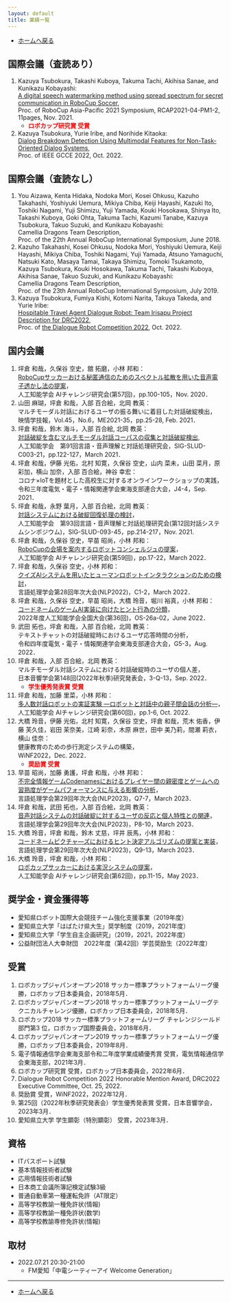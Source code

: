 ```yaml
---
layout: default
title: 業績一覧
---
```

- [ホームへ戻る](../)

## 国際会議（査読あり）
1. Kazuya Tsubokura, Takashi Kuboya, Takuma Tachi, Akihisa Sanae, and Kunikazu Kobayashi:
<br>[A digital speech watermarking method using spread spectrum for secret communication in RoboCup Soccer](https://www.osaka-kyoiku.ac.jp/~challeng/RCAP2021/symposium_overview.html),
<br>Proc. of RoboCup Asia-Pacific 2021 Symposium, RCAP2021-04-PM1-2, 11pages, Nov. 2021.
   - __<span style="color: red; ">ロボカップ研究賞 受賞</span>__
1. Kazuya Tsubokura, Yurie Iribe, and Norihide Kitaoka:
<br>[Dialog Breakdown Detection Using Multimodal Features for Non-Task-Oriented Dialog Systems](https://ieeexplore.ieee.org/document/10014052),
<br>Proc. of IEEE GCCE 2022, Oct. 2022.

## 国際会議（査読なし）
1. You Aizawa, Kenta Hidaka, Nodoka Mori, Kosei Ohkusu, Kazuho Takahashi, Yoshiyuki Uemura, Mikiya Chiba, Keiji Hayashi, Kazuki Ito, Toshiki Nagami, Yuji Shimizu, Yuji Yamada, Kouki Hosokawa, Shinya Ito, Takashi Kuboya, Goki Ohta, Takuma Tachi, Kazumi Tanabe, Kazuya Tsubokura, Takuo Suzuki, and Kunikazu Kobayashi:
<br>Camellia Dragons Team Description,
<br>Proc. of the 22th Annual RoboCup International Symposium, June 2018.
1. Kazuho Takahashi, Kosei Ohkusu, Nodoka Mori, Yoshiyuki Uemura, Keiji Hayashi, Mikiya Chiba, Toshiki Nagami, Yuji Yamada, Atsuno Yamaguchi, Natsuki Kato, Masaya Tamai, Takaya Shimizu, Tomoki Tsukamoto, Kazuya Tsubokura, Kouki Hosokawa, Takuma Tachi, Takashi Kuboya, Akihisa Sanae, Takuo Suzuki, and Kunikazu Kobayashi:
<br>Camellia Dragons Team Description,
<br>Proc. of the 23th Annual RoboCup International Symposium, July 2019.
1. Kazuya Tsubokura, Fumiya Kishi, Kotomi Narita, Takuya Takeda, and Yurie Iribe:
<br>[Hospitable Travel Agent Dialogue Robot: Team Irisapu Project Description for DRC2022](https://arxiv.org/abs/2210.09790),
<br>Proc. of [the Dialogue Robot Competition 2022](https://sites.google.com/view/drc2022-jp), Oct. 2022.

## 国内会議
1. 坪倉 和哉，久保谷 空史，舘 拓磨，小林 邦和：<br>[RoboCupサッカーおける秘匿通信のためのスペクトル拡散を用いた音声電子透かし法の提案](http://www.osaka-kyoiku.ac.jp/~challeng/SIG-Challenge-057/)，<br>人工知能学会 AIチャレンジ研究会(第57回)，pp.100-105，Nov. 2020．
1. 山田 麻瑚，坪倉 和哉，入部 百合絵，北岡 教英：<br>マルチモーダル対話におけるユーザの振る舞いに着目した対話破綻検出，<br>映情学技報，Vol.45，No.6，ME2021-35，pp.25-28, Feb. 2021．
1. 坪倉 和哉，鈴木 海斗，入部 百合絵, 北岡 教英：<br>[対話破綻を含むマルチモーダル対話コーパスの収集と対話破綻検出](https://jsai.ixsq.nii.ac.jp/ej/index.php?active_action=repository_view_main_item_detail&page_id=13&block_id=23&item_id=10997&item_no=1), <br>人工知能学会　第91回言語・音声理解と対話処理研究会，SIG-SLUD-C003-21，pp.122-127，March 2021．
1. 坪倉 和哉，伊藤 光佑，北村 知寛，久保谷 空史，山内 菜未，山田 菜月，原 彩加，横山 加奈，入部 百合絵，神谷 幸宏：<br>コロナ×IoTを題材とした高校生に対するオンラインワークショップの実践，<br>令和三年度電気・電子・情報関連学会東海支部連合大会，J4-4，Sep. 2021．
1. 坪倉 和哉，永野 葉月，入部 百合絵，北岡 教英：<br>[対話システムにおける破綻回復処理の検討](https://www.jstage.jst.go.jp/article/jsaislud/93/0/93_214/_article/-char/ja/)， <br>人工知能学会　第93回言語・音声理解と対話処理研究会(第12回対話システムシンポジウム)，SIG-SLUD-093-45，pp.214-217，Nov. 2021.
1. 坪倉 和哉，久保谷 空史，早苗 昭尚，小林 邦和：<br>[RoboCupの会場を案内するロボットコンシェルジュの提案](https://www.osaka-kyoiku.ac.jp/~challeng/SIG-Challenge-059/)，<br>人工知能学会 AIチャレンジ研究会(第59回)，pp.17-22，March 2022．
1. 坪倉 和哉，久保谷 空史，小林 邦和：<br>[クイズAIシステムを用いたヒューマンロボットインタラクションのための検討](https://www.anlp.jp/proceedings/annual_meeting/2022/pdf_dir/C1-2.pdf)，<br>言語処理学会第28回年次大会(NLP2022)，C1-2，March 2022．
1. 坪倉 和哉，久保谷 空史，早苗 昭尚，大橋 玲音，堀川 裕真，小林 邦和：<br>[コードネームのゲームAI実装に向けたヒント行為の分類](https://www.jstage.jst.go.jp/article/pjsai/JSAI2022/0/JSAI2022_4I1OS26a02/_article/-char/ja/)，<br>2022年度人工知能学会全国大会(第36回)，OS-26a-02，June 2022．
1. 武田 拓也，坪倉 和哉，入部 百合絵，北岡 教英：<br>テキストチャットの対話破綻時におけるユーザ応答時間の分析，<br>令和四年度電気・電子・情報関連学会東海支部連合大会，G5-3，Aug. 2022．
1. 坪倉 和哉，入部 百合絵，北岡 教英：<br>マルチモーダル対話システムにおける対話破綻時のユーザの個人差，<br>日本音響学会第148回(2022年秋季)研究発表会，3-Q-13，Sep. 2022．
    - __<span style="color: red; ">学生優秀発表賞 受賞</span>__
1. 坪倉 和哉，加藤 里菜，小林 邦和：<br>[多人数対話ロボットの実証実験 ―ロボットと対話中の親子間会話の分析―](https://www.osaka-kyoiku.ac.jp/~challeng/SIG-Challenge-060/)，<br>人工知能学会 AIチャレンジ研究会(第60回)，pp.1-6, Oct. 2022.
1. 大橋 玲音，伊藤 光佑，北村 知寛，久保谷 空史，坪倉 和哉，荒木 佑香，伊藤 芙久佳，岩田 茉奈美，江崎 彩奈，木原 麻世，田中 美乃莉，間瀬 莉衣，横山 佳奈：<br>健康教育のための歩行測定システムの構築，<br>WiNF2022，Dec. 2022．
    - __<span style="color: red; ">奨励賞 受賞</span>__
1. 早苗 昭尚，加藤 勇護，坪倉 和哉，小林 邦和：<br>[不完全情報ゲームCodenamesにおけるプレイヤー間の親密度とゲームへの習熟度がゲームパフォーマンスに与える影響の分析](https://www.anlp.jp/proceedings/annual_meeting/2023/pdf_dir/Q7-7.pdf)，<br>言語処理学会第29回年次大会(NLP2023)，Q7-7，March 2023．
1. 坪倉 和哉，武田 拓也，入部 百合絵，北岡 教英：<br>[音声対話システムの対話破綻に対するユーザの反応と個人特性との関連](https://www.anlp.jp/proceedings/annual_meeting/2023/pdf_dir/P8-10.pdf)，<br>言語処理学会第29回年次大会(NLP2023)，P8-10，March 2023．
1. 大橋 玲音，坪倉 和哉，鈴木 丈慈，坪井 辰馬，小林 邦和：<br>[コードネームピクチャ―ズにおけるヒント決定アルゴリズムの提案と実装](anlp.jp/proceedings/annual_meeting/2023/pdf_dir/Q9-13.pdf)，<br>言語処理学会第29回年次大会(NLP2023)，Q9-13，March 2023．
1. 大橋 玲音，坪倉 和哉，小林 邦和：<br>[ロボカップサッカーにおける実況システムの提案](https://www.osaka-kyoiku.ac.jp/~challeng/SIG-Challenge-062/)，<br>人工知能学会 AIチャレンジ研究会(第62回)，pp.11-15，May 2023．

## 奨学金・資金獲得等
- 愛知県ロボット国際大会競技チーム強化支援事業（2019年度）
- 愛知県立大学「はばたけ県大生」奨学制度（2019，2021年度）
- 愛知県立大学「学生自主企画研究」（2019，2021，2022年度）
- 公益財団法人大幸財団　2022年度（第42回）学芸奨励生（2022年度）

## 受賞
1. ロボカップジャパンオープン2018 サッカー標準プラットフォームリーグ優勝，ロボカップ日本委員会，2018年5月．
1. ロボカップジャパンオープン2018 サッカー標準プラットフォームリーグテクニカルチャレンジ優勝，ロボカップ日本委員会，2018年5月．
1. ロボカップ2018 サッカー標準プラットフォームリーグ チャレンジシールド部門第3 位，ロボカップ国際委員会，2018年6月．
1. ロボカップジャパンオープン2019 サッカー標準プラットフォームリーグ優勝，ロボカップ日本委員会，2019年8月．
1. 電子情報通信学会東海支部令和二年度学業成績優秀賞 受賞，電気情報通信学会東海支部，2021年3月．
1. ロボカップ研究賞 受賞，ロボカップ日本委員会，2022年6月．
1. Dialogue Robot Competition 2022 Honorable Mention Award, DRC2022 Executive Committee, Oct. 25, 2022.
1. 奨励賞 受賞，WiNF2022，2022年12月．
1. 第25回（2022年秋季研究発表会）学生優秀発表賞 受賞，日本音響学会，2023年3月．
1. 愛知県立大学 学生顕彰（特別顕彰） 受賞，2023年3月．

## 資格
- ITパスポート試験
- 基本情報技術者試験
- 応用情報技術者試験
- 日本商工会議所簿記検定試験3級
- 普通自動車第一種運転免許（AT限定）
- 高等学校教諭一種免許状(情報)
- 高等学校教諭一種免許状(数学)
- 高等学校教諭専修免許状(情報)

## 取材
- 2022.07.21 20:30-21:00
  - FM愛知「中電シーティーアイ Welcome Generation」

---
- [ホームへ戻る](../)
